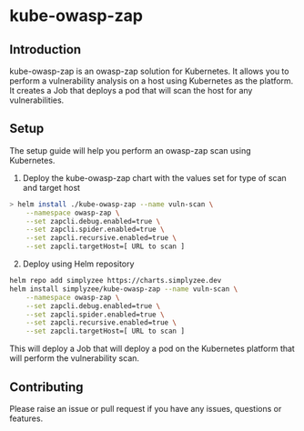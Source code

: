 # kube-owasp-zap

## Introduction

kube-owasp-zap is an owasp-zap solution for Kubernetes. It allows you to perform a vulnerability analysis on a host using Kubernetes as the platform. It creates a Job that deploys a pod that will scan the host for any vulnerabilities.

## Setup
The setup guide will help you perform an owasp-zap scan using Kubernetes.

1. Deploy the kube-owasp-zap chart with the values set for type of scan and target host

```bash
> helm install ./kube-owasp-zap --name vuln-scan \
    --namespace owasp-zap \
    --set zapcli.debug.enabled=true \
    --set zapcli.spider.enabled=true \
    --set zapcli.recursive.enabled=true \
    --set zapcli.targetHost=[ URL to scan ]
```

2. Deploy using Helm repository

```bash
helm repo add simplyzee https://charts.simplyzee.dev
helm install simplyzee/kube-owasp-zap --name vuln-scan \
    --namespace owasp-zap \
    --set zapcli.debug.enabled=true \
    --set zapcli.spider.enabled=true \
    --set zapcli.recursive.enabled=true \
    --set zapcli.targetHost=[ URL to scan ]
```

This will deploy a Job that will deploy a pod on the Kubernetes platform that will perform the vulnerability scan.

## Contributing

Please raise an issue or pull request if you have any issues, questions or features.
